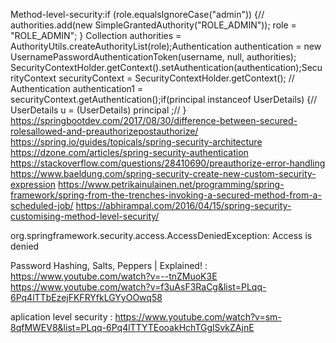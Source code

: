 Method-level-security:if (role.equalsIgnoreCase("admin")) {//					            	authorities.add(new SimpleGrantedAuthority("ROLE_ADMIN"));	role = "ROLE_ADMIN";	}
Collection<GrantedAuthority> authorities = AuthorityUtils.createAuthorityList(role);Authentication authentication = new UsernamePasswordAuthenticationToken(username, null,	authorities);					SecurityContextHolder.getContext().setAuthentication(authentication);SecurityContext securityContext = SecurityContextHolder.getContext();
// Authentication authentication1 = securityContext.getAuthentication();if(principal instanceof UserDetails) {//						        	UserDetails u = (UserDetails) principal ;// }
https://springbootdev.com/2017/08/30/difference-between-secured-rolesallowed-and-preauthorizepostauthorize/
https://spring.io/guides/topicals/spring-security-architecture
https://dzone.com/articles/spring-security-authentication
https://stackoverflow.com/questions/28410690/preauthorize-error-handling
https://www.baeldung.com/spring-security-create-new-custom-security-expression
https://www.petrikainulainen.net/programming/spring-framework/spring-from-the-trenches-invoking-a-secured-method-from-a-scheduled-job/
https://abhirampal.com/2016/04/15/spring-security-customising-method-level-security/

org.springframework.security.access.AccessDeniedException: Access is denied

Password Hashing, Salts, Peppers | Explained! : https://www.youtube.com/watch?v=--tnZMuoK3E   https://www.youtube.com/watch?v=f3uAsF3RaCg&list=PLqq-6Pq4lTTbEzejFKFRYfkLGYyOOwq58

aplication level security : https://www.youtube.com/watch?v=sm-8qfMWEV8&list=PLqq-6Pq4lTTYTEooakHchTGglSvkZAjnE
